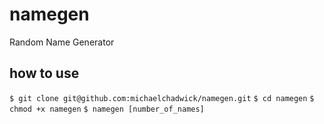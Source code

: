 # namegen
Random Name Generator

## how to use
`$ git clone git@github.com:michaelchadwick/namegen.git`
`$ cd namegen`
`$ chmod +x namegen`
`$ namegen [number_of_names]`
